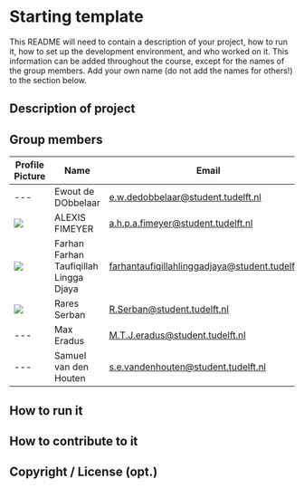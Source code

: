 # Starting template

This README will need to contain a description of your project, how to run it, how to set up the development environment, and who worked on it.
This information can be added throughout the course, except for the names of the group members.
Add your own name (do not add the names for others!) to the section below.

## Description of project
 
## Group members

| Profile Picture | Name                                   | Email                                           |
|---|----------------------------------------|-------------------------------------------------|
|---| Ewout de DObbelaar                     | e.w.dedobbelaar@student.tudelft.nl              |
| ![](https://eu.ui-avatars.com/api/?name=OOPP&length=4&size=50&color=DDD&background=777&font-size=0.325) | ALEXIS FIMEYER                         | a.h.p.a.fimeyer@student.tudelft.nl              |
|![](https://gitlab.ewi.tudelft.nl/uploads/-/system/user/avatar/5985/avatar.png?width=400)| Farhan Farhan Taufiqillah Lingga Djaya | farhantaufiqillahlinggadjaya@student.tudelft.nl |
|![](https://gitlab.ewi.tudelft.nl/uploads/-/system/user/avatar/5985/avatar.png?width=400)| Rares Serban                           | R.Serban@student.tudelft.nl                     |
|---| Max Eradus         | M.T.J.eradus@student.tudelft.nl                     |
|---| Samuel van den Houten | s.e.vandenhouten@student.tudelft.nl |
<!-- Instructions (remove once assignment has been completed -->
<!-- - Add (only!) your own name to the table above (use Markdown formatting) -->
<!-- - Mention your *student* email address -->
<!-- - Preferably add a recognizable photo, otherwise add your GitLab photo -->
<!-- - (please make sure the photos have the same size) --> 

## How to run it

## How to contribute to it

## Copyright / License (opt.)
